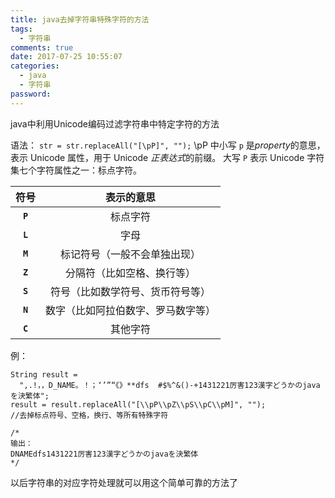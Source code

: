 ```yaml
---
title: java去掉字符串特殊字符的方法
tags:
  - 字符串
comments: true
date: 2017-07-25 10:55:07
categories: 
  - java
  - 字符串
password:
---
```

java中利用Unicode编码过滤字符串中特定字符的方法
<!-- more -->
语法：
`str = str.replaceAll("[\pP]", "");`
\pP 中小写 `p` 是*property*的意思，表示 Unicode 属性，用于 Unicode *正表达式*的前缀。
大写 `P` 表示 Unicode 字符集七个字符属性之一：标点字符。

|符号|表示的意思|
|:--:|:--:|
|**`P`**|标点字符|
|**`L`**|字母|
|**`M`**|标记符号（一般不会单独出现）|
|**`Z`**|分隔符（比如空格、换行等）|
|**`S`**|符号（比如数学符号、货币符号等）|
|**`N`**|数字（比如阿拉伯数字、罗马数字等）|
|**`C`**|其他字符|

例：
```
String result = 
  ",.!，，D_NAME。！；‘’”“《》**dfs  #$%^&()-+1431221厉害123漢字どうかのjavaを決繁体";
result = result.replaceAll("[\\pP\\pZ\\pS\\pC\\pM]", "");
//去掉标点符号、空格，换行、等所有特殊字符

/*
输出：
DNAMEdfs1431221厉害123漢字どうかのjavaを決繁体
*/
```

以后字符串的对应字符处理就可以用这个简单可靠的方法了

